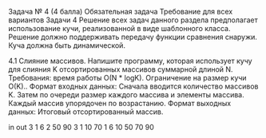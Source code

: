 Задача № 4 (4 балла)
Обязательная задача
Требование для всех вариантов Задачи 4
Решение всех задач данного раздела предполагает использование кучи, реализованной в виде шаблонного класса.
Решение должно поддерживать передачу функции сравнения снаружи.
Куча должна быть динамической.

4.1 Слияние массивов.
Напишите программу, которая использует кучу для слияния K отсортированных массивов суммарной длиной N.
Требования: время работы O(N * logK). Ограничение на размер кучи O(K)..
Формат входных данных: Сначала вводится количество массивов K. Затем по очереди размер каждого массива и элементы массива. Каждый массив упорядочен по возрастанию.
Формат выходных данных: Итоговый отсортированный массив.

in
out
3
1
6
2
50 90
3
1 10 70
1 6 10 50 70 90


